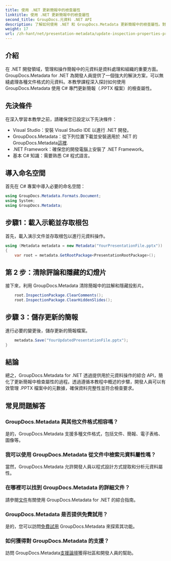 ```yaml
---
title: 使用 .NET 更新簡報中的檢查屬性
linktitle: 使用 .NET 更新簡報中的檢查屬性
second_title: GroupDocs.元資料 .NET API
description: 了解如何使用 .NET 和 GroupDocs.Metadata 更新簡報中的檢查屬性。對 .PPTX 檔案進行簡單、有效率的元資料操作。
weight: 17
url: /zh-hant/net/presentation-metadata/update-inspection-properties-presentations/
---
```

## 介紹
在 .NET 開發領域，管理和操作簡報中的元資料是資料處理和組織的重要方面。 GroupDocs.Metadata for .NET 為開發人員提供了一個強大的解決方案，可以無縫處理各種文件格式的元資料。本教學課程深入探討如何使用 GroupDocs.Metadata 使用 C# 專門更新簡報（.PPTX 檔案）的檢查屬性。
## 先決條件
在深入學習本教學之前，請確保您已設定以下先決條件：
- Visual Studio：安裝 Visual Studio IDE 以進行 .NET 開發。
-  GroupDocs.Metadata：從下列位置下載並安裝適用於 .NET 的 GroupDocs.Metadata[這裡](https://releases.groupdocs.com/metadata/net/).
- .NET Framework：確保您的開發電腦上安裝了 .NET Framework。
- 基本 C# 知識：需要熟悉 C# 程式語言。

## 導入命名空間
首先在 C# 專案中導入必要的命名空間：
```csharp
using GroupDocs.Metadata.Formats.Document;
using System;
using GroupDocs.Metadata;
```
## 步驟1：載入示範並存取根包
首先，載入演示文件並存取根包以進行元資料操作。

```csharp
using (Metadata metadata = new Metadata("YourPresentationFile.pptx"))
{
    var root = metadata.GetRootPackage<PresentationRootPackage>();
```
## 第 2 步：清除評論和隱藏的幻燈片
接下來，利用 GroupDocs.Metadata 清除簡報中的註解和隱藏投影片。

```csharp
    root.InspectionPackage.ClearComments();
    root.InspectionPackage.ClearHiddenSlides();
```
## 步驟 3：儲存更新的簡報
進行必要的變更後，儲存更新的簡報檔案。

```csharp
    metadata.Save("YourUpdatedPresentationFile.pptx");
}
```

## 結論
總之，GroupDocs.Metadata for .NET 透過提供用於元資料操作的綜合 API，簡化了更新簡報中檢查屬性的過程。透過遵循本教程中概述的步驟，開發人員可以有效管理 .PPTX 檔案中的元數據，確保資料完整性並符合檢查要求。

## 常見問題解答
### GroupDocs.Metadata 與其他文件格式相容嗎？
是的，GroupDocs.Metadata 支援多種文件格式，包括文件、簡報、電子表格、圖像等。
### 我可以使用 GroupDocs.Metadata 從文件中檢索元資料屬性嗎？
當然，GroupDocs.Metadata 允許開發人員以程式設計方式提取和分析元資料屬性。
### 在哪裡可以找到 GroupDocs.Metadata 的詳細文件？
請參閱[文件](https://tutorials.groupdocs.com/metadata/net/)有關使用 GroupDocs.Metadata for .NET 的綜合指南。
### GroupDocs.Metadata 是否提供免費試用？
是的，您可以訪問[免費試用](https://releases.groupdocs.com/) GroupDocs.Metadata 來探索其功能。
### 如何獲得對 GroupDocs.Metadata 的支援？
訪問 GroupDocs.Metadata[支援論壇](https://forum.groupdocs.com/c/metadata/14)獲得社區和開發人員的幫助。